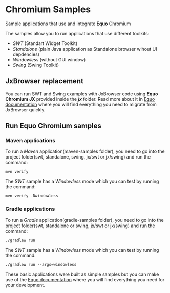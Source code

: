 # Chromium Samples


Sample applications that use and integrate **Equo** Chromium

The samples allow you to run applications that use different toolkits:

- *SWT* (Standart Widget Toolkit)
- *Standalone* (plain Java application as Standalone browser wihout UI depdencies)
- *Windowless* (without GUI window)
- *Swing* (Swing Toolkit)

## JxBrowser replacement

You can run SWT and Swing examples with JxBrowser code using **Equo Chromium JX** provided inside the ***jx*** folder. Read more about it in [Equo documentation](https://docs.equo.dev/chromium/95.x/getting-started/migrating-from-jxbrowser.html) where you will find everything you need to migrate from JxBrowser quickly.

## Run Equo Chromium samples

### Maven applications

To run a *Maven* application(maven-samples folder), you need to go into the project folder(swt, standalone, swing, jx/swt or jx/swing) and run the command:

```
mvn verify
```

The *SWT* sample has a *Windowless* mode which you can test by running the command:

```
mvn verify -Dwindowless
```

### Gradle applications

To run a *Gradle* application(gradle-samples folder), you need to go into the project folder(swt, standalone or swing, jx/swt or jx/swing) and run the command:

```
./gradlew run
```

The *SWT* sample has a *Windowless* mode which you can test by running the command:

```
./gradlew run --args=windowless
```


These basic applications were built as simple samples but you can make use of the [Equo documentation](https://docs.equo.dev/main/getting-started/introduction.html) where you will find everything you need for your development.

